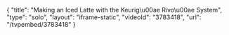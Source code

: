 {
    "title": "Making an Iced Latte with the Keurig\u00ae Rivo\u00ae System",
    "type": "solo",
    "layout": "iframe-static",
    "videoId": "3783418",
    "url": "\/tvpembed\/3783418"
}